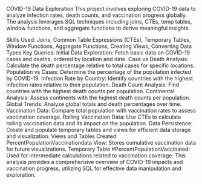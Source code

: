 COVID-19 Data Exploration
This project involves exploring COVID-19 data to analyze infection rates, death counts, and vaccination progress globally. The analysis leverages SQL techniques including joins, CTEs, temp tables, window functions, and aggregate functions to derive meaningful insights.

Skills Used:
Joins,
Common Table Expressions (CTEs),
Temporary Tables,
Window Functions,
Aggregate Functions,
Creating Views,
Converting Data Types
Key Queries:
Initial Data Exploration: Fetch basic data on COVID-19 cases and deaths, ordered by location and date.
Case vs Death Analysis: Calculate the death percentage relative to total cases for specific locations.
Population vs Cases: Determine the percentage of the population infected by COVID-19.
Infection Rate by Country: Identify countries with the highest infection rates relative to their population.
Death Count Analysis: Find countries with the highest death counts per population.
Continental Analysis: Assess continents with the highest death counts per population.
Global Trends: Analyze global totals and death percentages over time.
Vaccination Data: Compare total population with vaccination rates to assess vaccination coverage.
Rolling Vaccination Data: Use CTEs to calculate rolling vaccination data and its impact on the population.
Data Persistence: Create and populate temporary tables and views for efficient data storage and visualization.
Views and Tables Created:
PercentPopulationVaccinationdata View: Stores cumulative vaccination data for future visualizations.
Temporary Table #PercentPopulationVaccinated: Used for intermediate calculations related to vaccination coverage.
This analysis provides a comprehensive overview of COVID-19 impacts and vaccination progress, utilizing SQL for effective data manipulation and exploration.
